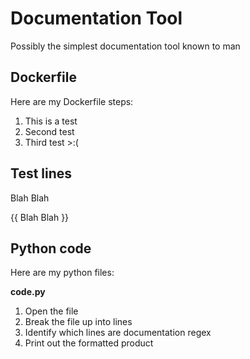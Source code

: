 # Documentation Tool
Possibly the simplest documentation tool known to man

## Dockerfile

Here are my Dockerfile steps:

1. This is a test
2. Second test
3. Third test >:(

## Test lines

Blah Blah

{{ Blah Blah }}



## Python code

Here are my python files:

**code.py**

1. Open the file
2. Break the file up into lines
3. Identify which lines are documentation regex
4. Print out the formatted product
